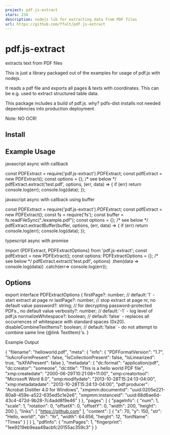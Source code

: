 ```yaml
---
project: pdf.js-extract
stars: 234
description: nodejs lib for extracting data from PDF files
url: https://github.com/ffalt/pdf.js-extract
---
```


pdf.js-extract
==============

extracts text from PDF files

This is just a library packaged out of the examples for usage of pdf.js with nodejs.

It reads a pdf file and exports all pages & texts with coordinates. This can be e.g. used to extract structured table data.

This package includes a build of pdf.js. why? pdfs-dist installs not needed dependencies into production deployment.

Note: NO OCR!

Install
-------

Example Usage
-------------

javascript async with callback

const PDFExtract \= require('pdf.js-extract').PDFExtract;
const pdfExtract \= new PDFExtract();
const options \= {}; /\* see below \*/
pdfExtract.extract('test.pdf', options, (err, data) \=> {
  if (err) return console.log(err);
  console.log(data);
});

javascript async with callback using buffer

const PDFExtract \= require('pdf.js-extract').PDFExtract;
const pdfExtract \= new PDFExtract();
const fs \= require('fs');
const buffer \= fs.readFileSync("./example.pdf");
const options \= {}; /\* see below \*/
pdfExtract.extractBuffer(buffer, options, (err, data) \=> {
  if (err) return console.log(err);
  console.log(data);
});

typescript async with promise

import {PDFExtract, PDFExtractOptions} from 'pdf.js-extract';
const pdfExtract \= new PDFExtract();
const options: PDFExtractOptions \= {}; /\* see below \*/
pdfExtract.extract('test.pdf', options)
  .then(data \=> console.log(data))
  .catch(err\=> console.log(err));

Options
-------

export interface PDFExtractOptions {
  firstPage?: number; // default:\`1\` - start extract at page nr
  lastPage?: number; //  stop extract at page nr, no default value
  password?: string; //  for decrypting password-protected PDFs., no default value
  verbosity?: number; // default:\`-1\` - log level of pdf.js
  normalizeWhitespace?: boolean; // default:\`false\` - replaces all occurrences of whitespace with standard spaces (0x20).
  disableCombineTextItems?: boolean; // default:\`false\` - do not attempt to combine  same line {@link TextItem}'s.
}

Example Output

{
  "filename": "helloworld.pdf",
  "meta": {
    "info": {
      "PDFFormatVersion": "1.7",
      "IsAcroFormPresent": false,
      "IsCollectionPresent": false,
      "IsLinearized": true,
      "IsXFAPresent": false
    },
    "metadata": {
      "dc:format": "application/pdf",
      "dc:creator": "someone",
      "dc:title": "This is a hello world PDF file",
      "xmp:createdate": "2000-06-29T10:21:08+11:00",
      "xmp:creatortool": "Microsoft Word 8.0",
      "xmp:modifydate": "2013-10-28T15:24:13-04:00",
      "xmp:metadatadate": "2013-10-28T15:24:13-04:00",
      "pdf:producer": "Acrobat Distiller 4.0 for Windows",
      "xmpmm:documentid": "uuid:0205e221-80a8-459e-a522-635ed5c1e2e6",
      "xmpmm:instanceid": "uuid:68d6ae6d-43c4-472d-9b28-7c4add8f9e46"
    }
  },
  "pages": \[
    {
      "pageInfo": {
        "num": 1,
        "scale": 1,
        "rotation": 0,
        "offsetX": 0,
        "offsetY": 0,
        "width": 200,
        "height": 200
      },
      "links": \[
        "https://github.com"
      \],
      "content": \[
        {
          "x": 70,
          "y": 150,
          "str": "Hello, world!",
          "dir": "ltr",
          "width": 64.656,
          "height": 12,
          "fontName": "Times"
        }
      \]
    }
  \],
  "pdfInfo": {
    "numPages": 1,
    "fingerprint": "1ee9219eb9eaa49acbfc20155ac359c3"
  }
}
